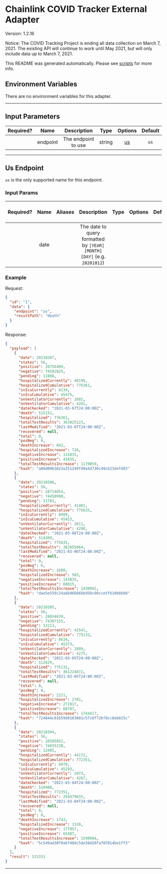# Chainlink COVID Tracker External Adapter

Version: 1.2.16

Notice: The COVID Tracking Project is ending all data collection on March 7, 2021. The existing API will continue to work until May 2021, but will only include data up to March 7, 2021.

This README was generated automatically. Please see [scripts](../../scripts) for more info.

## Environment Variables

There are no environment variables for this adapter.

---

## Input Parameters

| Required? |   Name   |     Description     |  Type  |      Options       | Default |
| :-------: | :------: | :-----------------: | :----: | :----------------: | :-----: |
|           | endpoint | The endpoint to use | string | [us](#us-endpoint) |  `us`   |

---

## Us Endpoint

`us` is the only supported name for this endpoint.

### Input Params

| Required? | Name | Aliases |                              Description                              | Type | Options | Default | Depends On | Not Valid With |
| :-------: | :--: | :-----: | :-------------------------------------------------------------------: | :--: | :-----: | :-----: | :--------: | :------------: |
|           | date |         | The date to query formatted by `[YEAR][MONTH][DAY]` (e.g. `20201012`) |      |         |         |            |                |

### Example

Request:

```json
{
  "id": "1",
  "data": {
    "endpoint": "us",
    "resultPath": "death"
  }
}
```

Response:

```json
{
  "payload": [
    {
      "date": 20210307,
      "states": 56,
      "positive": 28756489,
      "negative": 74582825,
      "pending": 11808,
      "hospitalizedCurrently": 40199,
      "hospitalizedCumulative": 776361,
      "inIcuCurrently": 8134,
      "inIcuCumulative": 45475,
      "onVentilatorCurrently": 2802,
      "onVentilatorCumulative": 4281,
      "dateChecked": "2021-03-07T24:00:00Z",
      "death": 515151,
      "hospitalized": 776361,
      "totalTestResults": 363825123,
      "lastModified": "2021-03-07T24:00:00Z",
      "recovered": null,
      "total": 0,
      "posNeg": 0,
      "deathIncrease": 842,
      "hospitalizedIncrease": 726,
      "negativeIncrease": 131835,
      "positiveIncrease": 41835,
      "totalTestResultsIncrease": 1170059,
      "hash": "a80d0063822e251249fd9a44730c49cb23defd83"
    },
    {
      "date": 20210306,
      "states": 56,
      "positive": 28714654,
      "negative": 74450990,
      "pending": 11783,
      "hospitalizedCurrently": 41401,
      "hospitalizedCumulative": 775635,
      "inIcuCurrently": 8409,
      "inIcuCumulative": 45453,
      "onVentilatorCurrently": 2811,
      "onVentilatorCumulative": 4280,
      "dateChecked": "2021-03-06T24:00:00Z",
      "death": 514309,
      "hospitalized": 775635,
      "totalTestResults": 362655064,
      "lastModified": "2021-03-06T24:00:00Z",
      "recovered": null,
      "total": 0,
      "posNeg": 0,
      "deathIncrease": 1680,
      "hospitalizedIncrease": 503,
      "negativeIncrease": 143835,
      "positiveIncrease": 60015,
      "totalTestResultsIncrease": 1430992,
      "hash": "dae5e558c24adb86686bbd58c08cce5f610b8bb0"
    },
    {
      "date": 20210305,
      "states": 56,
      "positive": 28654639,
      "negative": 74307155,
      "pending": 12213,
      "hospitalizedCurrently": 42541,
      "hospitalizedCumulative": 775132,
      "inIcuCurrently": 8634,
      "inIcuCumulative": 45373,
      "onVentilatorCurrently": 2889,
      "onVentilatorCumulative": 4275,
      "dateChecked": "2021-03-05T24:00:00Z",
      "death": 512629,
      "hospitalized": 775132,
      "totalTestResults": 361224072,
      "lastModified": "2021-03-05T24:00:00Z",
      "recovered": null,
      "total": 0,
      "posNeg": 0,
      "deathIncrease": 2221,
      "hospitalizedIncrease": 2781,
      "negativeIncrease": 271917,
      "positiveIncrease": 68787,
      "totalTestResultsIncrease": 1744417,
      "hash": "724844c01659d0103801c57c0f72bf8cc8ab025c"
    },
    {
      "date": 20210304,
      "states": 56,
      "positive": 28585852,
      "negative": 74035238,
      "pending": 12405,
      "hospitalizedCurrently": 44172,
      "hospitalizedCumulative": 772351,
      "inIcuCurrently": 8970,
      "inIcuCumulative": 45293,
      "onVentilatorCurrently": 2973,
      "onVentilatorCumulative": 4267,
      "dateChecked": "2021-03-04T24:00:00Z",
      "death": 510408,
      "hospitalized": 772351,
      "totalTestResults": 359479655,
      "lastModified": "2021-03-04T24:00:00Z",
      "recovered": null,
      "total": 0,
      "posNeg": 0,
      "deathIncrease": 1743,
      "hospitalizedIncrease": 1530,
      "negativeIncrease": 177957,
      "positiveIncrease": 65487,
      "totalTestResultsIncrease": 1590984,
      "hash": "5c549ad30f9abf48dc5de36d20fa707014be1ff3"
    }
  ],
  "result": 515151
}
```

---
